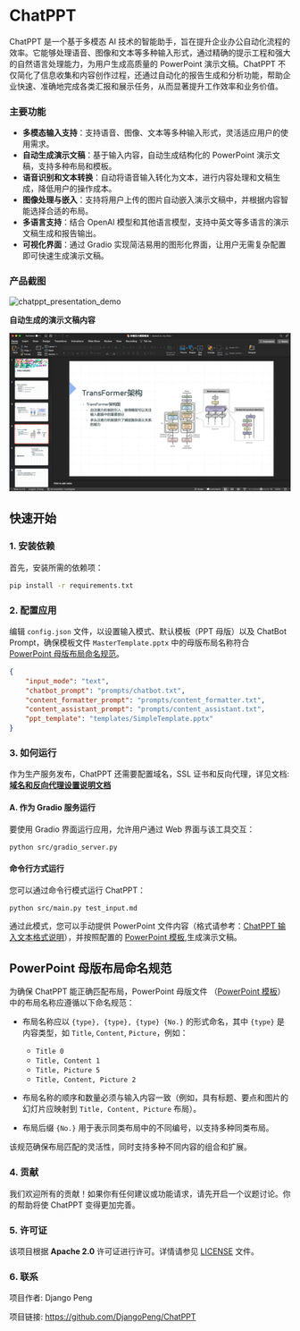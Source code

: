 # ChatPPT

ChatPPT 是一个基于多模态 AI 技术的智能助手，旨在提升企业办公自动化流程的效率。它能够处理语音、图像和文本等多种输入形式，通过精确的提示工程和强大的自然语言处理能力，为用户生成高质量的 PowerPoint 演示文稿。ChatPPT 不仅简化了信息收集和内容创作过程，还通过自动化的报告生成和分析功能，帮助企业快速、准确地完成各类汇报和展示任务，从而显著提升工作效率和业务价值。

### 主要功能

- **多模态输入支持**：支持语音、图像、文本等多种输入形式，灵活适应用户的使用需求。
- **自动生成演示文稿**：基于输入内容，自动生成结构化的 PowerPoint 演示文稿，支持多种布局和模板。
- **语音识别和文本转换**：自动将语音输入转化为文本，进行内容处理和文稿生成，降低用户的操作成本。
- **图像处理与嵌入**：支持将用户上传的图片自动嵌入演示文稿中，并根据内容智能选择合适的布局。
- **多语言支持**：结合 OpenAI 模型和其他语言模型，支持中英文等多语言的演示文稿生成和报告输出。
- **可视化界面**：通过 Gradio 实现简洁易用的图形化界面，让用户无需复杂配置即可快速生成演示文稿。

### 产品截图

![chatppt_presentation_demo](images/chatppt_presentation_demo.jpg)

**自动生成的演示文稿内容**

![chatppt_presentation_demo](images/chatppt_presentation_demo.png)

## 快速开始

### 1. 安装依赖

首先，安装所需的依赖项：

```sh
pip install -r requirements.txt
```

### 2. 配置应用

编辑 `config.json` 文件，以设置输入模式、默认模板（PPT 母版）以及 ChatBot Prompt，确保模板文件 `MasterTemplate.pptx` 中的母版布局名称符合[PowerPoint 母版布局命名规范](#powerpoint-母版布局命名规范)。


```json
{
    "input_mode": "text",
    "chatbot_prompt": "prompts/chatbot.txt",
    "content_formatter_prompt": "prompts/content_formatter.txt",
    "content_assistant_prompt": "prompts/content_assistant.txt",
    "ppt_template": "templates/SimpleTemplate.pptx"
}
```

### 3. 如何运行

作为生产服务发布，ChatPPT 还需要配置域名，SSL 证书和反向代理，详见文档:**[域名和反向代理设置说明文档](docs/proxy.md)**

#### A. 作为 Gradio 服务运行

要使用 Gradio 界面运行应用，允许用户通过 Web 界面与该工具交互：

```sh
python src/gradio_server.py
```

#### 命令行方式运行

您可以通过命令行模式运行 ChatPPT：

```sh
python src/main.py test_input.md
```

通过此模式，您可以手动提供 PowerPoint 文件内容（格式请参考：[ChatPPT 输入文本格式说明](docs/ppt_input_format.md)），并按照配置的 [PowerPoint 模板](templates/MasterTemplate.pptx),生成演示文稿。

## PowerPoint 母版布局命名规范

为确保 ChatPPT 能正确匹配布局，PowerPoint 母版文件 （[PowerPoint 模板](templates/MasterTemplate.pptx)） 中的布局名称应遵循以下命名规范：

- 布局名称应以 `{type}, {type}, {type} {No.}` 的形式命名，其中 `{type}` 是内容类型，如 `Title`, `Content`, `Picture`，例如：
  - `Title 0`
  - `Title, Content 1`
  - `Title, Picture 5`
  - `Title, Content, Picture 2`
  
- 布局名称的顺序和数量必须与输入内容一致（例如，具有标题、要点和图片的幻灯片应映射到 `Title, Content, Picture` 布局）。
- 布局后缀 `{No.}` 用于表示同类布局中的不同编号，以支持多种同类布局。
  
该规范确保布局匹配的灵活性，同时支持多种不同内容的组合和扩展。

### 4. 贡献

我们欢迎所有的贡献！如果你有任何建议或功能请求，请先开启一个议题讨论。你的帮助将使 ChatPPT 变得更加完善。

### 5. 许可证

该项目根据 **Apache 2.0** 许可证进行许可。详情请参见 [LICENSE](LICENSE) 文件。

### 6. 联系

项目作者: Django Peng

项目链接: https://github.com/DjangoPeng/ChatPPT
